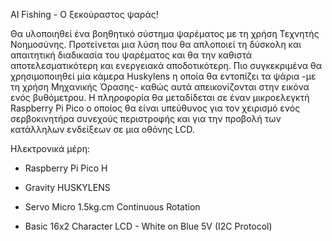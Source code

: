 AI Fishing - Ο ξεκούραστος ψαράς!


Θα υλοποιηθεί ένα βοηθητικό σύστημα ψαρέματος με τη χρήση Τεχνητής Νοημοσύνης. Προτείνεται μια λύση που θα απλοποιεί τη δύσκολη και απαιτητική διαδικασία του ψαρέματος και θα την καθιστά αποτελεσματικότερη και ενεργειακά αποδοτικότερη. Πιο συγκεκριμένα θα χρησιμοποιηθεί μία κάμερα Huskylens η οποία θα εντοπίζει τα ψάρια -με τη χρήση Μηχανικής Όρασης- καθώς αυτά απεικονίζονται στην εικόνα ενός βυθόμετρου. Η πληροφορία θα μεταδίδεται σε έναν μικροελεγκτή Raspberry Pi Pico ο οποίος θα είναι υπεύθυνος για τον χειρισμό ενός σερβοκινητήρα συνεχούς περιστροφής και για την προβολή των κατάλληλων ενδείξεων σε μια οθόνης LCD. 


Ηλεκτρονικά μέρη:

- Raspberry Pi Pico H

- Gravity HUSKYLENS

- Servo Micro 1.5kg.cm Continuous Rotation

- Basic 16x2 Character LCD - White on Blue 5V (I2C Protocol)
